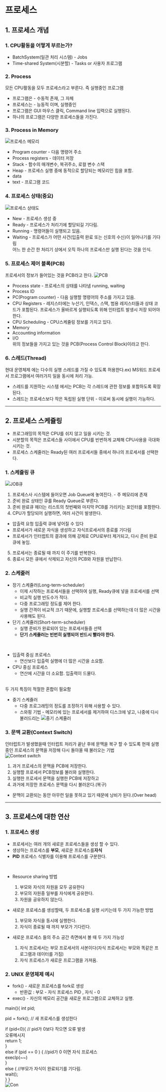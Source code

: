 # 프로세스

## 1. 프로세스 개념

### 1. CPU활동을 어떻게 부르는가?
* BatchSystem(일관 처리 시스템) - Jobs
* Time-shared System(시분할) - Tasks or 사용자 프로그램

### 2. Process
모든 CPU활동을 모두 프로세스라고 부른다. 즉 실행중인 프로그램

* 프로그램은 - 수동적 존재, 그 자체
* 프로세스는 - 능동적 이며, 실행중인
* 프로그램은 GUI 마우스 클릭, Command line 입력으로 실행된다.
* 하나의 프로그램은 다양한 프로세스들을 가진다.

### 3. Process in Memory
![프로세스 메모리](./Image/4/4-1.JPG)
* Program counter - 다음 명령어 주소
* Process registers - 데이터 저장
* Stack - 함수의 매개변수, 복귀주소, 로컬 변수 스택
* Heap - 프로세스 실행 중에 동적으로 할당되는 메모리인 힙을 포함.
* data
* text - 프로그램 코드

### 4. 프로세스 상태(중요)
![프로세스 상태도](./Image/4/4-2.JPG)
* New - 프로세스 생성 중
* Ready - 프로세스가 처리기에 할당되길 기다림.
* Running - 명령어들이 실행되고 있음.
* Waiting - 프로세스가 어떤 사건(입출력 완료 또는 신호의 수신)이 일어나기를 기다림
<br>어느 한 순간 한 처리기 상에서 오직 하나의 프로세스만 실행 된다는 것을 인식.

### 5. 프로세스 제어 블록(PCB)
프로세서의 정보가 들어있는 것을 PCB라고 한다.
![PCB](./Image/4/4-3.JPG)
<br>
* Process state - 프로세스의 상태를 나타냄 running, waiting
* Process ID
* PC(Program counter) - 다음 실행할 명령어의 주소를 가지고 있음.
* CPU Registers - 레지스터에는 누산기, 인덱스, 스택, 범용 레지스터들과 상태 코드가 포함된다. 프로세스가 올바르게 실행되도록 
위해 인터럽트 발생시 저장 되어야 한다.
* CPU Scheduling - CPU스케쥴링 정보를 가지고 있다.
* Memory
* Accounting information
* I/O
<br>위의 정보들을 가지고 있는 것을 PCB(Process Control Block)이라고 한다.

### 6. 스레드(Thread)
현대 운영체제 에는 다수의 실행 스레드를 가질 수 있도록 허용한다.ex) MS워드 프로세서 프로그램에서 여러가지 일을 동시에 처리 가능.
* 스레드를 지원하는 시스템 에서는 PCB는 각 스레드에 관한 정보를 포함하도록 확장된다.
* 스레드는 프로세스보다 작은 독립된 실행 단위 - 이로써 동시에 실행이 가능하다.

<hr>

## 2. 프로세스 스케쥴링
* 프로그래밍의 목적은 CPU를 쉬지 않고 일을 시키는 것.
* 시분할의 목적은 프로세스들 사이에서 CPU를 빈번하게 교체해 CPU사용을 극대화 시키는 것.
* 프로세스 스케줄러는 Ready된 여러 프로세서들 중에서 하나의 프로세서를 선택한다.

### 1. 스케쥴링 큐
![JOB큐](./Image/4/4-4.JPG)
1. 프로세스사 시스템에 들어오면 Job Queue에 놓여진다. - 주 메모리에 존재
2. 준비 완료 상태인 큐를 Ready Queue로 부른다.
3. 준비 완료큐 헤더는 리스트의 첫번째와 마지막 PCB를 가리키는 포인터를 포함한다.
4. CPU가 할당되어 실행하면, 여러 사건이 발생한다.
  * 압출력 요청 입출력 큐에 넣어질 수 있다
  * 프로세서가 새로운 자식을 생성하고 자식프로세서의 종료를 기다림
  * 프로세서가 인터럽트의 결과에 의해 강제로 CPU로부터 제거되고, 다시 준비 완료 큐에 놓임.
5. 프로세서는 종료될 때 까지 이 주기를 반복한다.
6. 종료시 모든 큐에서 삭제되고 자신의 PCB와 자원을 반납한다.

### 2. 스케줄러
* 장기 스케쥴러(Long-term-scheduler)
  * 이제 시작하는 프로세서들을 선택하여 실행, Ready큐에 넣을 프로세서를 선택
  * 비교적 실행 빈도수가 적다.
  * 다중 프로그래밍 정도를 제어 한다.
  * 실행 간격이 비교적 크기 때문에, 실행할 프로세스를 선택하는데 더 많은 시간을 사용해도 된다.
* 단기 스케쥴러(Short-term-scheduler)
  * 실행 준비가 완료되어 있는 프로세서들중 선택
  * **단기 스케쥴러는 빈번히 실행되어 반드시 빨라야 한다.**
<br>

* 입출력 중심 프로세스
  * 연산보다 입출력 실행에 더 많은 시간을 소요함.
* CPU 중심 프로세스
  * 연산에 시간을 더 소요함. 입출력이 드물다.
<br>
두 가지 특징이 적절한 혼합이 필요함
<br>

* 중기 스케쥴러
  * 다중 프로그래밍의 정도를 조정하기 위해 사용할 수 있다.
  * 스와핑 기법 - 메모리에 있는 프로세서를 제거하여 디스크에 넣고, 나중에 다시 불러드리는
![중기 스케쥴러](./Image/4/4-5.JPG)

### 3. 문맥 교환(Context Switch)
인터럽트가 발생했을때 인터럽트 처리가 끝난 후에 문맥을 복구 할 수 있도록 현재 실행 중인 프로세스의 문맥을 저장해
다시 돌아올 때 불러오는 기법<br>
![Context switch](./Image/4/4-6.JPG)
1. 과거 프로세스의 문맥을 PCB에 저장한다.
2. 실행할 프로세서 PCB정보를 불러와 실행한다.
3. 실행한 프로세서 문맥을 실행한 PCB에 저장하고
4. 과거에 저장한 프로세스 문맥을 다시 불러온다.(복구)
* 문맥이 교환되는 동안 아무런 일을 못하고 있기 때문에 낭비가 된다.(Over head)

<hr>

## 3. 프로세스에 대한 연산

### 1. 프로세스 생성
* 프로세서는 여러 개의 새로운 프로세스들을 생성 할 수 있다.
* 생상하는 프로세스를 **부모**, 새로운 프로세스를**자식**
* **PID** 프로세스 식별자를 이용해 프로세스를 구분한다.

<Br>

* Resource sharing 방법
  1. 부모와 자식의 자원을 모두 공유한다
  2. 부모의 자원중 일부를 자식에게 공유한다.
  3. 자원을 공유하지 않는다.
  
* 새로운 프로세스를 생성할때, 두 프로세스를 실행 시키는데 두 가지 가능한 방법
  1. 부모와 자식을 동시에 실행한다.
  2. 자식이 종료될 때 까지 부모가 기다린다.

* 새로운 프로세스 들의 주소 공간 측면에서 볼 때 두 가지 가능성
  1. 자식 프로세서는 부모 프로세서의 사본이다(자식 프로세서는 부모와 똑같은 프로그램과 데이터를 가짐)
  2. 자식 프로세스가 새로운 프로그램을 가져옴.
  
### 2. UNIX 운영체제 예시
  * fork() - 새로운 프로세스를 fork로 생성
    * 반환값 : 부모 - 자식 프로세스 PID , 자식 - 0
  * exec() - 자신의 메모리 공간을 새로운 프로그램으로 교체하고 실행.
 
 main(){
 int pid;
 
 pid = fork(); // 새 프로세스를 생성한다
 
 if (pid<0){ // pid가 0보다 작으면 오류 발생<br>
  오류메시지<br>
  return 1;<br>
 }<br>
 else if (pid == 0 ) { //pid가 0 이면 자식 프로세스<br>
  execlp(~~)<br>
 }<br>
 else { //부모가 자식이 완료되기를 기다림.<br>
  wait();<br>
 }
}<br>
![Con](./Image/4/4-7.JPG)
